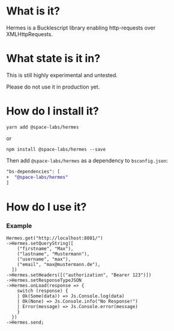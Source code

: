 # What is it?

Hermes is a Bucklescript library enabling http-requests over XMLHttpRequests.

# What state is it in?

This is still highly experimental and untested.

Please do not use it in production yet.

# How do I install it?

```
yarn add @space-labs/hermes
```

or

```
npm install @space-labs/hermes --save
```

Then add `@space-labs/hermes` as a dependency to `bsconfig.json`:

```diff
"bs-dependencies": [
+  "@space-labs/hermes"
]
```

# How do I use it?

### Example

```reason
Hermes.get("http://localhost:8081/")
->Hermes.setQueryString([
    ("firstname", "Max"),
    ("lastname", "Mustermann"),
    ("username", "max"),
    ("email", "max@mustermann.de"),
  ])
->Hermes.setHeaders([("authorization", "Bearer 123")])
->Hermes.setResponseTypeJSON
->Hermes.onLoad(response => {
    switch (response) {
    | Ok(Some(data)) => Js.Console.log(data)
    | Ok(None) => Js.Console.info("No Response!")
    | Error(message) => Js.Console.error(message)
    }
  })
->Hermes.send;
```

